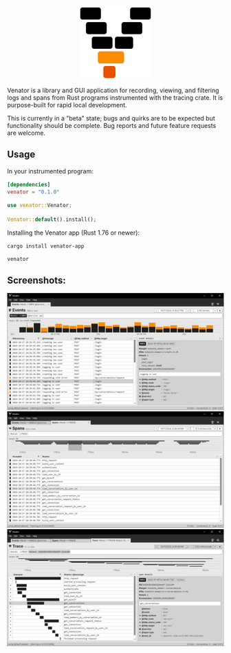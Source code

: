 <p align="center">
  <picture>
    <source media="(prefers-color-scheme: dark)" height=170 srcset="docs/images/icon-dark.svg">
    <source media="(prefers-color-scheme: light)" height=170 srcset="docs/images/icon-light.svg">
    <img alt="venator logo" height=170 src="docs/images/icon-light.svg">
  </picture>
</p>

Venator is a library and GUI application for recording, viewing, and filtering logs and spans from Rust programs instrumented with the tracing crate. It is purpose-built for rapid local development.

This is currently in a "beta" state; bugs and quirks are to be expected but functionality should be complete. Bug reports and future feature requests are welcome.

## Usage

In your instrumented program:

```toml
[dependencies]
venator = "0.1.0"
```

```rust
use venator::Venator;

Venator::default().install();
```

Installing the Venator app (Rust 1.76 or newer):

```
cargo install venator-app
```

```
venator
```

## Screenshots:

<picture>
  <source media="(prefers-color-scheme: dark)" srcset="docs/images/screenshot-events-dark.png">
  <source media="(prefers-color-scheme: light)" srcset="docs/images/screenshot-events-light.png">
  <img alt="screenshots of events screen" src="docs/images/screenshot-events-light.png">
</picture>
<picture>
  <source media="(prefers-color-scheme: dark)" srcset="docs/images/screenshot-spans-dark.png">
  <source media="(prefers-color-scheme: light)" srcset="docs/images/screenshot-spans-light.png">
  <img alt="screenshots of spans screen" src="docs/images/screenshot-spans-light.png">
</picture>
<picture>
  <source media="(prefers-color-scheme: dark)" srcset="docs/images/screenshot-traces-dark.png">
  <source media="(prefers-color-scheme: light)" srcset="docs/images/screenshot-traces-light.png">
  <img alt="screenshots of trace screen" src="docs/images/screenshot-traces-light.png">
</picture>
